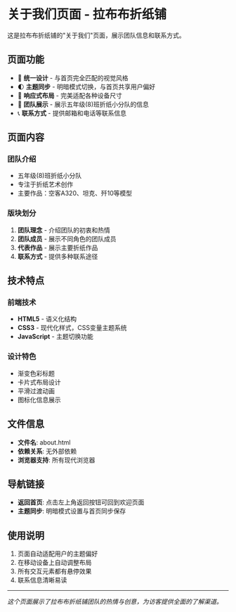 # 关于我们页面 - 拉布布折纸铺

这是拉布布折纸铺的"关于我们"页面，展示团队信息和联系方式。

## 页面功能

- 🎨 **统一设计** - 与首页完全匹配的视觉风格
- 🌓 **主题同步** - 明暗模式切换，与首页共享用户偏好
- 📱 **响应式布局** - 完美适配各种设备尺寸
- 👥 **团队展示** - 展示五年级(8)班折纸小分队的信息
- 📞 **联系方式** - 提供邮箱和电话等联系信息

## 页面内容

### 团队介绍
- 五年级(8)班折纸小分队
- 专注于折纸艺术创作
- 主要作品：空客A320、坦克、歼10等模型

### 版块划分
1. **团队理念** - 介绍团队的初衷和热情
2. **团队成员** - 展示不同角色的团队成员
3. **代表作品** - 展示主要折纸作品
4. **联系方式** - 提供多种联系途径

## 技术特点

### 前端技术
- **HTML5** - 语义化结构
- **CSS3** - 现代化样式，CSS变量主题系统
- **JavaScript** - 主题切换功能

### 设计特色
- 渐变色彩标题
- 卡片式布局设计
- 平滑过渡动画
- 图标化信息展示

## 文件信息

- **文件名**: about.html
- **依赖关系**: 无外部依赖
- **浏览器支持**: 所有现代浏览器

## 导航链接

- **返回首页**: 点击左上角返回按钮可回到欢迎页面
- **主题同步**: 明暗模式设置与首页同步保存

## 使用说明

1. 页面自动适配用户的主题偏好
2. 在移动设备上自动调整布局
3. 所有交互元素都有悬停效果
4. 联系信息清晰易读

---

*这个页面展示了拉布布折纸铺团队的热情与创意，为访客提供全面的了解渠道。*